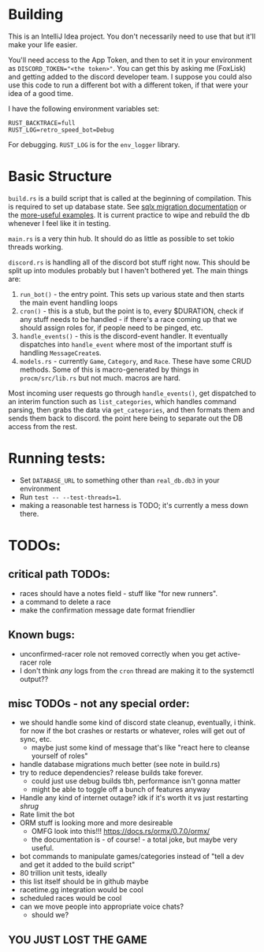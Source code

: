 # Building

This is an IntelliJ Idea project. You don't necessarily need to use that but it'll make your life easier.

You'll need access to the App Token, and then to set it in your environment as `DISCORD_TOKEN="<the token>"`.
You can get this by asking me (FoxLisk) and getting
added to the discord developer team. I suppose you could also use this code to run a different bot with a different
token, if that were your idea of a good time.

I have the following environment variables set:

```
RUST_BACKTRACE=full
RUST_LOG=retro_speed_bot=Debug
```

For debugging. `RUST_LOG` is for the `env_logger` library.

# Basic Structure

`build.rs` is a build script that is called at the beginning of compilation. This is required to set up database state.
See [sqlx migration documentation](https://docs.rs/sqlx/0.5.2/sqlx/migrate/struct.Migrator.html) or the [more-useful examples](
https://github.com/launchbadge/sqlx/tree/master/examples/sqlite/todos). It is current practice to wipe and rebuild the db
whenever I feel like it in testing.

`main.rs` is a very thin hub. It should do as little as possible to set tokio threads working.

`discord.rs` is handling all of the discord bot stuff right now. This should be split up into modules probably but I
haven't bothered yet. The main things are:

1. `run_bot()` - the entry point. This sets up various state and then starts the main event handling loops
1. `cron()` - this is a stub, but the point is to, every $DURATION, check if any stuff needs to be handled - if there's
   a race coming up that we should assign roles for, if people need to be pinged, etc.
1. `handle_events()` - this is the discord-event handler. It eventually dispatches into `handle_event` where most of the
   important stuff is handling `MessageCreate`s. 
1. `models.rs` - currently `Game`, `Category`, and `Race`. These have
   some CRUD methods. Some of this is macro-generated by things in `procm/src/lib.rs` but not much. macros are hard.

   
Most incoming user requests go through `handle_events()`, get dispatched to an interim function such as
`list_categories`, which handles command parsing, then grabs the data via `get_categories`, and then formats them
and sends them back to discord. the point here being to separate out the DB access from the rest.
   
# Running tests:

* Set `DATABASE_URL` to something other than `real_db.db3` in your environment
* Run `test -- --test-threads=1`.
* making a reasonable test harness is TODO; it's currently a mess down there.

# TODOs:

## critical path TODOs:

 * races should have a notes field - stuff like "for new runners".
 * a command to delete a race
 * make the confirmation message date format friendlier
 
## Known bugs:

 * unconfirmed-racer role not removed correctly when you get active-racer role
 * I don't think _any_ logs from the `cron` thread are making it to the systemctl output??

## misc TODOs - not any special order:

 * we should handle some kind of discord state cleanup, eventually, i think.
   for now if the bot crashes or restarts or whatever, roles will get out of sync, etc.
   * maybe just some kind of message that's like "react here to cleanse yourself of roles"
 * handle database migrations much better (see note in build.rs)
 * try to reduce dependencies? release builds take forever.
   * could just use debug builds tbh, performance isn't gonna matter
   * might be able to toggle off a bunch of features anyway
 * Handle any kind of internet outage? idk if it's worth it vs just restarting *shrug*
 * Rate limit the bot
 * ORM stuff is looking more and more desireable
   * OMFG look into this!!! https://docs.rs/ormx/0.7.0/ormx/
   * the documentation is - of course! - a total joke, but maybe very useful.
 * bot commands to manipulate games/categories instead of "tell a dev and get it added to the build script"
 * 80 trillion unit tests, ideally
 * this list itself should be in github maybe
 * racetime.gg integration would be cool
 * scheduled races would be cool
 * can we move people into appropriate voice chats?
   * should we?

## YOU JUST LOST THE GAME
